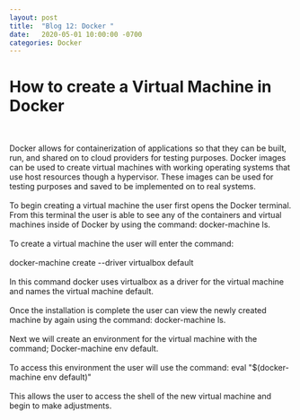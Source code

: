 ```yaml
---
layout: post
title:  "Blog 12: Docker "
date:   2020-05-01 10:00:00 -0700
categories: Docker
---
```

# How to create a Virtual Machine in Docker 

<br>

Docker allows for containerization of applications so that they can be built, run, and shared on to cloud providers for testing purposes. Docker images can be used to create virtual machines with working operating systems that use host resources though a hypervisor. These images can be used for testing purposes and saved to be implemented on to real systems.
<br>
<br>
To begin creating a virtual machine the user first opens the Docker terminal. From this terminal the user is able to see any of the containers and virtual machines inside of Docker by using the command: docker-machine ls. 
<br>
<br>
To create a virtual machine the user will enter the command: 
<br>
<br>
docker-machine create --driver virtualbox default
<br>
<br>
In this command docker uses virtualbox as a driver for the virtual machine and names the virtual machine default. 
<br>
<br>
Once the installation is complete the user can view the newly created machine by again using the command: docker-machine ls. 
<br>
<br>
Next we will create an environment for the virtual machine with the command; 
Docker-machine env default. 
<br>
<br>
To access this environment the user will use the command: 
eval "$(docker-machine env default)"
<br>
<br>
This allows the user to access the shell of the new virtual machine and begin to make adjustments.  
